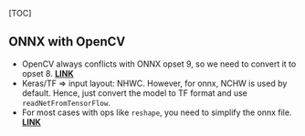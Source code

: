 [TOC]

## ONNX with OpenCV

- OpenCV always conflicts with ONNX opset 9, so we need to convert it to opset 8. [**LINK**](https://github.com/onnx/onnx/blob/master/docs/PythonAPIOverview.md#converting-opset-version-of-an-onnx-model)
- Keras/TF => input layout: NHWC. However, for onnx, NCHW is used by default. Hence, just convert the model to TF format and use `readNetFromTensorFlow`.
- For most cases with ops like `reshape`, you need to simplify the onnx file. [**LINK**](https://github.com/daquexian/onnx-simplifier)
